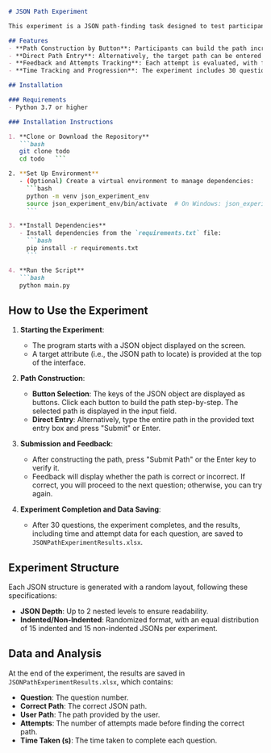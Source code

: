 ```markdown
# JSON Path Experiment

This experiment is a JSON path-finding task designed to test participants' ability to identify correct JSON object paths. The interface presents randomly generated JSON structures with various depths and fields. Participants are tasked with locating a specific target attribute path in each JSON structure. The JSON object can appear in either an indented or non-indented format.

## Features
- **Path Construction by Button**: Participants can build the path incrementally by selecting JSON keys displayed as buttons.
- **Direct Path Entry**: Alternatively, the target path can be entered directly in a text field for faster submission.
- **Feedback and Attempts Tracking**: Each attempt is evaluated, with feedback on whether the path is correct or incorrect, and the number of attempts is tracked.
- **Time Tracking and Progression**: The experiment includes 30 questions, with an equal distribution of indented and non-indented JSON structures, and records the time taken for each question.

## Installation

### Requirements
- Python 3.7 or higher

### Installation Instructions

1. **Clone or Download the Repository**
   ```bash
   git clone todo
   cd todo   ```

2. **Set Up Environment**
   - (Optional) Create a virtual environment to manage dependencies:
     ```bash
     python -m venv json_experiment_env
     source json_experiment_env/bin/activate  # On Windows: json_experiment_env\Scripts\activate
     ```

3. **Install Dependencies**
   - Install dependencies from the `requirements.txt` file:
     ```bash
     pip install -r requirements.txt
     ```

4. **Run the Script**
   ```bash
   python main.py
   ```

## How to Use the Experiment

1. **Starting the Experiment**:
   - The program starts with a JSON object displayed on the screen.
   - A target attribute (i.e., the JSON path to locate) is provided at the top of the interface.

2. **Path Construction**:
   - **Button Selection**: The keys of the JSON object are displayed as buttons. Click each button to build the path step-by-step. The selected path is displayed in the input field.
   - **Direct Entry**: Alternatively, type the entire path in the provided text entry box and press "Submit" or Enter.

3. **Submission and Feedback**:
   - After constructing the path, press "Submit Path" or the Enter key to verify it.
   - Feedback will display whether the path is correct or incorrect. If correct, you will proceed to the next question; otherwise, you can try again.

4. **Experiment Completion and Data Saving**:
   - After 30 questions, the experiment completes, and the results, including time and attempt data for each question, are saved to `JSONPathExperimentResults.xlsx`.

## Experiment Structure

Each JSON structure is generated with a random layout, following these specifications:
- **JSON Depth**: Up to 2 nested levels to ensure readability.
- **Indented/Non-Indented**: Randomized format, with an equal distribution of 15 indented and 15 non-indented JSONs per experiment.

## Data and Analysis

At the end of the experiment, the results are saved in `JSONPathExperimentResults.xlsx`, which contains:
- **Question**: The question number.
- **Correct Path**: The correct JSON path.
- **User Path**: The path provided by the user.
- **Attempts**: The number of attempts made before finding the correct path.
- **Time Taken (s)**: The time taken to complete each question.

